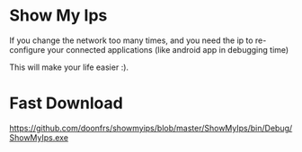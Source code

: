# Show My Ips
If you change the network too many times, and you need the ip to re-configure your connected applications (like android app in debugging time)

This will make your life easier :).

# Fast Download
https://github.com/doonfrs/showmyips/blob/master/ShowMyIps/bin/Debug/ShowMyIps.exe
